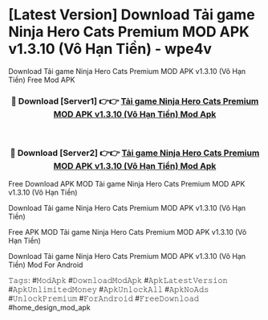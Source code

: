 # [Latest Version] Download Tải game Ninja Hero Cats Premium MOD APK v1.3.10 (Vô Hạn Tiền) - wpe4v

Download Tải game Ninja Hero Cats Premium MOD APK v1.3.10 (Vô Hạn Tiền) Free Mod APK

<div align="center">
<h3>🔴 Download [Server1] 👉👉 <a href="https://apk-comot.site?title=Tải_game_Ninja_Hero_Cats_Premium_MOD_APK_v1.3.10_(Vô_Hạn_Tiền)">Tải game Ninja Hero Cats Premium MOD APK v1.3.10 (Vô Hạn Tiền) Mod Apk</a></h3><br>

<h3>🔴 Download [Server2] 👉👉 <a href="https://apk-comot.site?title=Tải_game_Ninja_Hero_Cats_Premium_MOD_APK_v1.3.10_(Vô_Hạn_Tiền)">Tải game Ninja Hero Cats Premium MOD APK v1.3.10 (Vô Hạn Tiền) Mod Apk</a></h3>
</div>


Free Download APK MOD Tải game Ninja Hero Cats Premium MOD APK v1.3.10 (Vô Hạn Tiền)

Download Tải game Ninja Hero Cats Premium MOD APK v1.3.10 (Vô Hạn Tiền) 

Free APK MOD Tải game Ninja Hero Cats Premium MOD APK v1.3.10 (Vô Hạn Tiền) 

Download Tải game Ninja Hero Cats Premium MOD APK v1.3.10 (Vô Hạn Tiền) Mod For Android

𝚃𝚊𝚐𝚜: #𝙼𝚘𝚍𝙰𝚙𝚔 #𝙳𝚘𝚠𝚗𝚕𝚘𝚊𝚍𝙼𝚘𝚍𝙰𝚙𝚔 #𝙰𝚙𝚔𝙻𝚊𝚝𝚎𝚜𝚝𝚅𝚎𝚛𝚜𝚒𝚘𝚗 #𝙰𝚙𝚔𝚄𝚗𝚕𝚒𝚖𝚒𝚝𝚎𝚍𝙼𝚘𝚗𝚎𝚢 #𝙰𝚙𝚔𝚄𝚗𝚕𝚘𝚌𝚔𝙰𝚕𝚕 #𝙰𝚙𝚔𝙽𝚘𝙰𝚍𝚜 #𝚄𝚗𝚕𝚘𝚌𝚔𝙿𝚛𝚎𝚖𝚒𝚞𝚖 #𝙵𝚘𝚛𝙰𝚗𝚍𝚛𝚘𝚒𝚍 #𝙵𝚛𝚎𝚎𝙳𝚘𝚠𝚗𝚕𝚘𝚊𝚍 #home_design_mod_apk